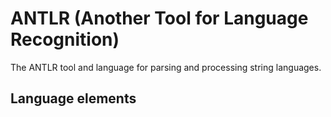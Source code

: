 # ANTLR (Another Tool for Language Recognition)
The ANTLR tool and language for parsing and processing string languages.
## Language elements
